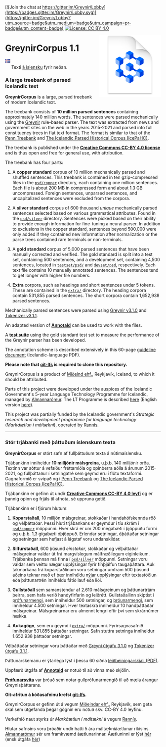 [![Join the chat at https://gitter.im/Greynir/Lobby](https://badges.gitter.im/Greynir/Lobby.svg)](https://gitter.im/Greynir/Lobby?utm_source=badge&utm_medium=badge&utm_campaign=pr-badge&utm_content=badge)
[![License: CC BY 4.0](https://img.shields.io/badge/License-CC%20BY%204.0-lightgrey.svg)](https://creativecommons.org/licenses/by/4.0/)

<img src="img/greynir-corpus-icon.png" alt="Greynir" width="200" height="200" align="right" style="margin-left:20px; margin-bottom: 30px;">

# GreynirCorpus 1.1

<img src="img/is.png" width="16" height="11" style="margin-bottom:20px;"> Texti
[á íslensku](#user-content-stór-trjábanki-með-þáttuðum-íslenskum-texta) fyrir neðan.

### A large treebank of parsed Icelandic text

**GreynirCorpus** is a large, parsed treebank of modern Icelandic text.

The treebank consists of **10 million parsed sentences** containing approximately 140 million words.
The sentences were parsed mechanically using the [Greynir](https://github.com/mideind/GreynirPackage)
rule-based parser. The text was extracted from news and government sites on the web in the years
2015-2021 and parsed into full constituency trees in flat text format. The format is similar to that of
the [Penn Treebank](http://citeseerx.ist.psu.edu/viewdoc/download?doi=10.1.1.9.8216&rep=rep1&type=pdf) and
[The Icelandic Parsed Historical Corpus (IcePaHC)](https://linguist.is/icelandic_treebank/Icelandic_Parsed_Historical_Corpus_(IcePaHC)).

The treebank is published under the
[**Creative Commons CC-BY 4.0 license**](https://creativecommons.org/licenses/by/4.0/)
and is thus open and free for general use, with attribution.

The treebank has four parts:

1. A **copper standard** corpus of 10 million mechanically parsed and shuffled sentences.
   This treebank is contained in ten gzip-compressed files in the [`psd/copper`](psd/copper)
   directory, each containing one million sentences. Each file is about 200 MB in compressed
   form and about 1.3 GB uncompressed.
   Foreign sentences, unparsed sentences, and uncapitalized sentences were excluded from the corpora.

2. A **silver standard** corpus of 600 thousand *unique* mechanically parsed sentences selected
   based on various grammatical attributes. Found in the [`psd/silver`](psd/silver) directory.
   Sentences were picked based on their ability to provide enough information for fine-tuning a neural
   parser. In addition to exclusions in the copper standard, sentences beyond 500,000 were only added
   if they contained new information after normalization or the parse trees contained rare terminals
   or non-terminals.

3. A **gold standard** corpus of 5,000 parsed sentences that have been manually corrected
   and verified. The gold standard is split into a test set, containing 500 sentences, 
   and a development set, containing 4,500 sentences, located in [`testset/psd/`](testset/psd)
   and [`devset/psd`](devset/psd), respectively. Each text file contains 10 manually
   annotated sentences. The sentences tend to get longer with higher file numbers.
  
4. **Extra** corpora, such as headings and short sentences under 5 tokens.
   These are contained in the [`extra/`](extra/) directory.
   The heading corpora contain 531,855 parsed sentences.
   The short corpora contain 1,652,938 parsed sentences.

Mechanically parsed sentences were parsed using
[Greynir v3.1.0](https://github.com/mideind/GreynirPackage/releases/tag/3.1.0) and
[Tokenizer v3.1.1](https://github.com/mideind/Tokenizer/releases/tag/3.1.0).

An adapted version of [**Annotald**](https://github.com/mideind/Annotald) can be used to work
with the files.

A [**test suite**](https://github.com/mideind/ParsingTestPipe) using the gold standard test
set to measure the performance of the Greynir parser has been developed.

The annotation scheme is described extensively in this 60-page
[guideline document](https://github.com/mideind/GreynirPackage/blob/master/doc/_static/annotation_instructions.pdf?raw=true)
(Icelandic-language PDF).

**Please note that [git-lfs](https://git-lfs.github.com/) is required to clone this repository.**

GreynirCorpus is a product of [Miðeind ehf.](https://mideind.is), Reykjavík, Iceland,
to which it should be attributed.

Parts of this project were developed under the auspices of the
Icelandic Government's 5-year Language Technology Programme for Icelandic,
managed by [Almannarómur](https://almannaromur.is). The LT Programme is described
[here](https://www.stjornarradid.is/lisalib/getfile.aspx?itemid=56f6368e-54f0-11e7-941a-005056bc530c)
(English version [here](https://clarin.is/media/uploads/mlt-en.pdf)).

This project was partially funded by the Icelandic government's
*Strategic research and development programme for language technology*
(*Markáætlun í máltækni*), operated by [Rannís](https://rannis.is).

----------

### Stór trjábanki með þáttuðum íslenskum texta

**GreynirCorpus** er stórt safn af fullþáttuðum texta á nútímaíslensku.

Trjábankinn inniheldur **10 milljónir málsgreina**, u.þ.b. 140 milljónir orða.
Textinn var sóttur á vefsíður fréttamiðla og opinberra aðila á árunum 2015-2021, og
fullþáttaður í setningatré sem geymd eru í flötu textaformi. Gagnaformið er svipað og í
[Penn Treebank](http://citeseerx.ist.psu.edu/viewdoc/download?doi=10.1.1.9.8216&rep=rep1&type=pdf) og
[The Icelandic Parsed Historical Corpus (IcePaHC)](https://linguist.is/icelandic_treebank/Icelandic_Parsed_Historical_Corpus_(IcePaHC)).

Trjábankinn er gefinn út undir 
[**Creative Commons CC-BY 4.0 leyfi**](https://creativecommons.org/licenses/by/4.0/)
og er þannig opinn og frjáls til afnota, sé uppruna getið.

Trjábankinn er í fjórum hlutum:

1. **Koparstaðall**, 10 milljón málsgreinar, stokkaðar í handahófskennda röð og vélþáttaðar.
   Þessi hluti trjábankans er geymdur í tíu skrám í [`psd/copper`](psd/copper) möppunni. Hver skrá er
   um 200 megabæti í þjöppuðu formi og u.þ.b. 1,3 gígabæti óþjöppuð.
   Erlendar setningar, óþáttaðar setningar og setningar sem hefjast á lágstaf voru undanskildar.

2. **Silfurstaðall**, 600 þúsund *einstakar*, stokkaðar og vélþáttaðar málsgreinar valdar út frá
  margvíslegum málfræðilegum eiginleikum. Trjábanka þennan má finna í [`psd/silver`](psd/silver)
  möppunni. Setningar voru valdar sem veittu nægar upplýsingar fyrir fínþjálfun taugaþáttara.
  Auk takmarkana frá koparstaðlinum voru setningar umfram 500 þúsund aðeins teknar með ef þær
  innihéldu nýjar upplýsingar eftir textastöðlun eða þáttunartrén innihéldu fátíð lauf eða liði.

3. **Gullstaðall** sem samanstendur af 2.610 málsgreinum og þáttunartrjám þeirra, sem hafa
   verið handyfirfarin og leiðrétt. Gullstaðallinn skiptist í [prófunarmengi](testset/psd),
   sem inniheldur 500 setningar, og [þróunarmengi](devset/psd), sem inniheldur 4.500 setningar.
   Hver textaskrá inniheldur 10 handþáttaðar málsgreinar. Málsgreinarnar eru almennt lengri
   eftir því sem skrárnúmer hækka.

4. **Aukagögn**, sem eru geymd í [`extra/`](extra/) möppunni.
   Fyrirsagnasafnið inniheldur 531.855 þáttaðar setningar.
   Safn stuttra setninga inniheldur 1.652.938 þáttaðar setningar.

Vélþáttaðar setningar voru þáttaðar með
[Greyni útgáfu 3.1.0](https://github.com/mideind/GreynirPackage/releases/tag/3.1.0) og
[Tokenizer útgáfu 3.1.1](https://github.com/mideind/Tokenizer/releases/tag/3.1.0).

Þáttunarskemanu er ýtarlega lýst í þessu 60 síðna 
[leiðbeiningarskjali (PDF)](https://github.com/mideind/GreynirPackage/blob/master/doc/_static/annotation_instructions.pdf?raw=true).

Uppfærð útgáfa af [**Annotald**](https://github.com/mideind/Annotald) er notuð til að vinna
með skjölin.

[**Prófunarsvíta**](https://github.com/mideind/ParsingTestPipe) var þróuð sem notar
gullprófunarmengið til að mæla árangur Greynisþáttarans.

**Git-afritun á kóðasafninu krefst [git-lfs](https://git-lfs.github.com/).**

GreynirCorpus er gefinn út á vegum [Miðeindar ehf.](https://mideind.is), Reykjavík,
sem geta skal sem útgefanda þegar gögnin eru notuð skv. CC-BY 4.0 leyfinu.

Verkefnið naut styrks úr *Markáætlun í máltækni* á vegum [Rannís](https://rannis.is).

Hlutar safnsins voru þróaðir undir hatti 5 ára máltækniáætlunar ríkisins.
[Almannarómur](https://almannaromur.is) sér um framkvæmd áætlunarinnar. Áætluninni er lýst
[hér](https://www.stjornarradid.is/lisalib/getfile.aspx?itemid=56f6368e-54f0-11e7-941a-005056bc530c)
(ensk útgáfa [hér](https://clarin.is/media/uploads/mlt-en.pdf))
